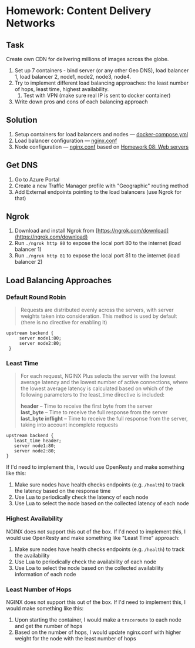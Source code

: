 # Homework: Content Delivery Networks

## Task

Create own CDN for delivering millions of images across the globe.

1. Set up 7 containers - bind server (or any other Geo DNS), load balancer 1, load balancer 2, node1, node2, node3,
   node4.
2. Try to implement different load balancing approaches: the least number of hops, least time, highest availability.
    1. Test with VPN (make sure real IP is sent to docker container)
3. Write down pros and cons of each balancing approach

## Solution

1. Setup containers for load balancers and nodes — [docker-compose.yml](docker-compose.yml)
2. Load balancer configuration — [nginx.conf](./loadbalancer/nginx.conf)
3. Node configuration — [nginx.conf](./node/nginx.conf) based on [Homework 08: Web servers](../hw08-web-servers)

## Get DNS

1. Go to Azure Portal
2. Create a new Traffic Manager profile with "Geographic" routing method
3. Add External endpoints pointing to the load balancers (use Ngrok for that)

## Ngrok

1. Download and install Ngrok from [https://ngrok.com/download](https://ngrok.com/download)
2. Run `./ngrok http 80` to expose the local port 80 to the internet (load balancer 1)
3. Run `./ngrok http 81` to expose the local port 81 to the internet (load balancer 2)

## Load Balancing Approaches

### Default Round Robin

> Requests are distributed evenly across the servers, with server weights taken into consideration. This method is used by default (there is no directive for enabling it)

```nginx
upstream backend {
     server node1:80;
     server node2:80;
 }
```

### Least Time

> For each request, NGINX Plus selects the server with the lowest average latency and the lowest number of active connections, where the lowest average latency is calculated based on which of the following parameters to the least_time directive is included:
> 
> **header** – Time to receive the first byte from the server<br>
> **last_byte** – Time to receive the full response from the server<br>
> **last_byte inflight** – Time to receive the full response from the server, taking into account incomplete requests

```nginx
upstream backend {
   least_time header;
   server node1:80;
   server node2:80;
}
```

If I'd need to implement this, I would use OpenResty and make something like this:

1. Make sure nodes have health checks endpoints (e.g. `/health`) to track the latency based on the response time
2. Use Lua to periodically check the latency of each node
3. Use Lua to select the node based on the collected latency of each node

### Highest Availability

NGINX does not support this out of the box. If I'd need to implement this, I would use OpenResty and make something like "Least Time" approach:

1. Make sure nodes have health checks endpoints (e.g. `/health`) to track the availability
2. Use Lua to periodically check the availability of each node
3. Use Loa to select the node based on the collected availability information of each node

### Least Number of Hops

NGINX does not support this out of the box. If I'd need to implement this, I would make something like this:

1. Upon starting the container, I would make a `traceroute` to each node and get the number of hops
2. Based on the number of hops, I would update nginx.conf with higher weight for the node with the least number of hops

